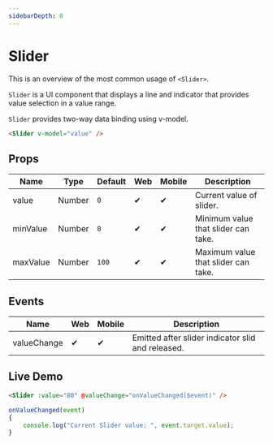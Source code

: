 ```yaml
---
sidebarDepth: 0
---
```


# Slider

This is an overview of the most common usage of `<Slider>`.

`Slider` is a UI component that displays a line and indicator that provides value selection in a value range.

`Slider` provides two-way data binding using v-model.

```html
<Slider v-model="value" />
```

## Props

| Name     | Type   | Default | Web | Mobile | Description |
| -------- | ------ | ------- | --- | ------ | ----------- |
| value    | Number | `0`     | ✔   | ✔      | Current value of slider. |
| minValue | Number | `0`     | ✔   | ✔      | Minimum value that slider can take. |
| maxValue | Number | `100`   | ✔   | ✔      | Maximum value that slider can take. |

## Events

| Name        | Web | Mobile | Description |
| ----------- | --- | ------ | ----------- |
| valueChange | ✔   | ✔      | Emitted after slider indicator slid and released. |

## Live Demo

<DocExampleBox codeBox="https://codesandbox.io/s/8l36nz28p8?module=%2Fsrc%2FApp.vue">

```html
<Slider :value="80" @valueChange="onValueChanged($event)" />
```

```js
onValueChanged(event)
{
    console.log("Current Slider value: ", event.target.value);
}
```

<SliderDoc />
</DocExampleBox>
